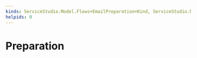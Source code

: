 ```yaml
---
kinds: ServiceStudio.Model.Flows+EmailPreparation+Kind, ServiceStudio.Model.Flows+NonQueueSMSPreparation+Kind, ServiceStudio.Model.Flows+QueueSMSPreparation+Kind, ServiceStudio.Model.Flows+WebPreparation+Kind
helpids: 0
---
```


# Preparation




